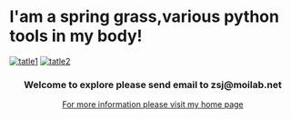 # I'am a spring grass,various python tools in my body!

[![tatle1](https://img.shields.io/badge/CI-parssing-green?style=plastic&color=blue&logo=github&logoColor=green)](https://github.com/Springrass)
[![tatle2](https://img.shields.io/badge/Python-Algorithms-greeen?style=plastic&color=green&logo=python&logoColor=blue)](https://github.com/Springrass/Python)

<h3 align="center">Welcome to explore please send email to zsj@moilab.net</h5>
<p align="center">
<a href="https://github.com/Springrass">For more information please visit my home page</a>
</p>


